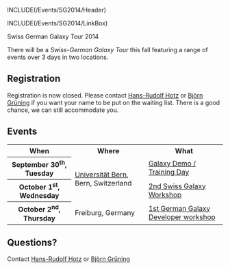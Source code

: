 INCLUDE(/Events/SG2014/Header)

INCLUDE(/Events/SG2014/LinkBox)

<div class="title">Swiss German Galaxy Tour 2014</div>

There will be a *Swiss-German Galaxy Tour* this fall featuring a range of events over 3 days in two locations.
## Registration

Registration is now closed. Please contact [Hans-Rudolf Hotz](/HansrudolfHotz) or [Björn Grüning](/BjoernGruening) if you want your name to be put on the waiting list. There is a good chance, we can still accommodate you. 

## Events

<table>
  <tr class="th" >
    <th> When </th>
    <th> Where </th>
    <th> What </th>
  </tr>
  <tr>
    <th> September 30<sup>th</sup>, Tuesday </th>
    <td rowspan=2 style=" text-align: left;"> <a href='http://www.bau.unibe.ch/plaene/hgexwiunis.htm'>Universität Bern</a>, Bern, Switzerland </td>
    <td> </strong><a href='/Events/Switzerland2014/trainingday/'>Galaxy Demo / Training Day</a><strong> </td>
  </tr>
  <tr>
    <th> October 1<sup>st</sup>, Wednesday </th>
    <td> </strong><a href='/Events/Switzerland2014/'>2nd Swiss Galaxy Workshop</a><strong> </td>
  </tr>
  <tr>
    <th> October 2<sup>nd</sup>, Thursday </th>
    <td> Freiburg, Germany </td>
    <td> </strong><a href='/Events/Germany2014/'>1st German Galaxy Developer workshop</a><strong> </td>
  </tr>
</table>


## Questions?

Contact [Hans-Rudolf Hotz](/HansrudolfHotz) or [Björn Grüning](/BjoernGruening)
